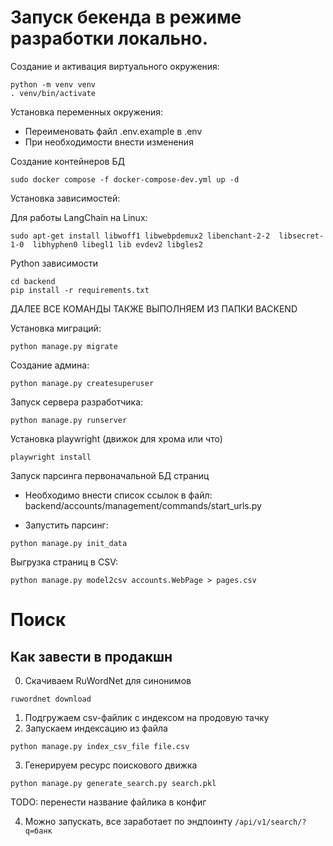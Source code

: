 # Запуск бекенда в режиме разработки локально.

Создание и активация виртуального окружения:

```
python -m venv venv
. venv/bin/activate
```

Установка переменных окружения:
- Переименовать файл .env.example в .env
- При необходимости внести изменения

Создание контейнеров БД

```
sudo docker compose -f docker-compose-dev.yml up -d
```

Установка зависимостей:

Для работы LangChain на Linux:

```
sudo apt-get install libwoff1 libwebpdemux2 libenchant-2-2  libsecret-1-0  libhyphen0 libegl1 lib evdev2 libgles2 
```

Python зависимости
```
cd backend
pip install -r requirements.txt

```
ДАЛЕЕ ВСЕ КОМАНДЫ ТАКЖЕ ВЫПОЛНЯЕМ ИЗ ПАПКИ BACKEND

Установка миграций:
```
python manage.py migrate
```

Создание админа:
```
python manage.py createsuperuser
```

Запуск сервера разработчика:
```
python manage.py runserver
```

Установка playwright (движок для хрома или что)

```
playwright install
```

Запуск парсинга первоначальной БД страниц
- Необходимо внести список ссылок в файл: backend/accounts/management/commands/start_urls.py

- Запустить парсинг:
```
python manage.py init_data
```

Выгрузка страниц в CSV:
```
python manage.py model2csv accounts.WebPage > pages.csv
```

# Поиск

## Как завести в продакшн


0. Скачиваем RuWordNet для синонимов

```
ruwordnet download
```

1. Подгружаем csv-файлик с индексом на продовую тачку
2. Запускаем индексацию из файла

```
python manage.py index_csv_file file.csv
```

3. Генерируем ресурс поискового движка

```
python manage.py generate_search.py search.pkl
```

TODO: перенести название файлика в конфиг

4. Можно запускать, все заработает по эндпоинту `/api/v1/search/?q=банк`
